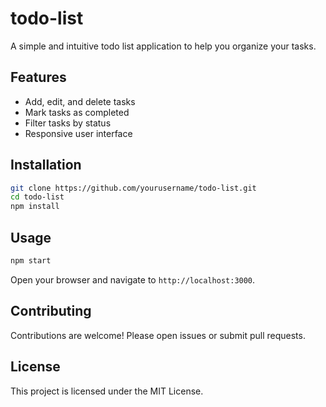 # todo-list
A simple and intuitive todo list application to help you organize your tasks.

## Features

- Add, edit, and delete tasks
- Mark tasks as completed
- Filter tasks by status
- Responsive user interface

## Installation

```bash
git clone https://github.com/yourusername/todo-list.git
cd todo-list
npm install
```

## Usage

```bash
npm start
```

Open your browser and navigate to `http://localhost:3000`.

## Contributing

Contributions are welcome! Please open issues or submit pull requests.

## License

This project is licensed under the MIT License.